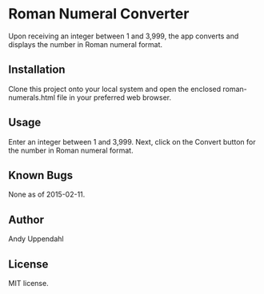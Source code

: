 Roman Numeral Converter
======================

Upon receiving an integer between 1 and 3,999, the app converts
and displays the number in Roman numeral format.

Installation
------------

Clone this project onto your local system and open the enclosed
roman-numerals.html file in your preferred web browser.

Usage
-----

Enter an integer between 1 and 3,999. Next, click on the Convert
button for the number in Roman numeral format.

Known Bugs
----------

None as of 2015-02-11.

Author
------

Andy Uppendahl

License
-------

MIT license.
